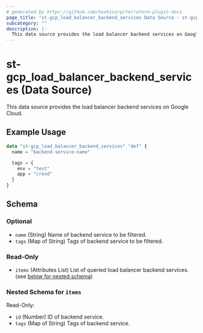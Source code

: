 ```yaml
---
# generated by https://github.com/hashicorp/terraform-plugin-docs
page_title: "st-gcp_load_balancer_backend_services Data Source - st-gcp"
subcategory: ""
description: |-
  This data source provides the load balancer backend services on Google Cloud.
---
```


# st-gcp_load_balancer_backend_services (Data Source)

This data source provides the load balancer backend services on Google Cloud.

## Example Usage

```terraform
data "st-gcp_load_balancer_backend_services" "def" {
  name = "backend-service-name"

  tags = {
    env = "test"
    app = "crond"
  }
}
```

<!-- schema generated by tfplugindocs -->
## Schema

### Optional

- `name` (String) Name of backend service to be filtered.
- `tags` (Map of String) Tags of backend service to be filtered.

### Read-Only

- `items` (Attributes List) List of queried load balancer backend services. (see [below for nested schema](#nestedatt--items))

<a id="nestedatt--items"></a>
### Nested Schema for `items`

Read-Only:

- `id` (Number) ID of backend service.
- `tags` (Map of String) Tags of backend service.
